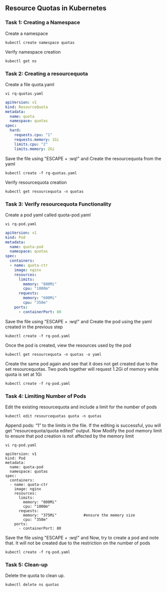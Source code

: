 ## Resource Quotas in Kubernetes

### Task 1: Creating a Namespace
Create a namespace
```
kubectl create namespace quotas
``` 
Verify namespace creation
```
kubectl get ns
```

### Task 2: Creating a resourcequota
Create a file quota.yaml
```
vi rq-quotas.yaml
```
```yaml
apiVersion: v1
kind: ResourceQuota
metadata:
  name: quota
  namespace: quotas
spec:
  hard:
    requests.cpu: "1"
    requests.memory: 1Gi
    limits.cpu: "2"
    limits.memory: 2Gi
```
Save the file using "ESCAPE + :wq!" and Create the resourcequota from the yaml
```
kubectl create -f rq-quotas.yaml
``` 
Verify resourcequota creation
```
kubectl get resourcequota -n quotas
```

### Task 3: Verify resourcequota Functionality
Create a pod yaml called quota-pod.yaml 
```
vi rq-pod.yaml
```
```yaml
apiVersion: v1
kind: Pod
metadata:
  name: quota-pod
  namespace: quotas
spec:
  containers:
  - name: quota-ctr
    image: nginx
    resources:
      limits:
        memory: "800Mi"
        cpu: "1000m"
      requests:
        memory: "600Mi"
        cpu: "350m"
    ports:
      - containerPort: 80
```
Save the file using "ESCAPE + :wq!" and Create the pod using the yaml created in the previous step
```
kubectl create -f rq-pod.yaml
```
Once the pod is created, view the resources used by the pod
```
kubectl get resourcequota -n quotas -o yaml
```
Create the same pod again and see that it does not get created due to the set resourcequotas. Two pods together will request 1.2Gi of memory while quota is set at 1Gi
```
kubectl create -f rq-pod.yaml
```

### Task 4: Limiting Number of Pods
Edit the existing resourcequota and include a limit for the number of pods
```
kubectl edit resourcequotas quota -n quotas
```
Append pods: “1” to the limits in the file. If the editing is successful, you will get "resourcequota/quota edited" output. Now Modify the pod memory limit to ensure that pod creation is not affected by the memory limit
```
vi rq-pod.yaml
```
```
apiVersion: v1
kind: Pod
metadata:
  name: quota-pod
  namespace: quotas
spec:
  containers:
  - name: quota-ctr
    image: nginx
    resources:
      limits:
        memory: "800Mi"
        cpu: "1000m"
      requests:
        memory: "375Mi"            #ensure the memory size
        cpu: "350m"
    ports:
      - containerPort: 80
```
Save the file using "ESCAPE + :wq!" and Now, try to create a pod and note that. It will not be created due to the restriction on the number of pods
```
kubectl create -f rq-pod.yaml
``` 

### Task 5: Clean-up
Delete the quota to clean up.
```
kubectl delete ns quotas
```
